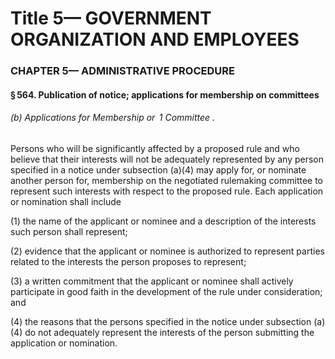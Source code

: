 
# Title 5— GOVERNMENT ORGANIZATION AND EMPLOYEES
### CHAPTER 5— ADMINISTRATIVE PROCEDURE
#### § 564. Publication of notice; applications for membership on committees
###### (b) Applications for Membership or  1 Committee .

Persons who will be significantly affected by a proposed rule and who believe that their interests will not be adequately represented by any person specified in a notice under subsection (a)(4) may apply for, or nominate another person for, membership on the negotiated rulemaking committee to represent such interests with respect to the proposed rule. Each application or nomination shall include

(1) the name of the applicant or nominee and a description of the interests such person shall represent;

(2) evidence that the applicant or nominee is authorized to represent parties related to the interests the person proposes to represent;

(3) a written commitment that the applicant or nominee shall actively participate in good faith in the development of the rule under consideration; and

(4) the reasons that the persons specified in the notice under subsection (a)(4) do not adequately represent the interests of the person submitting the application or nomination.
